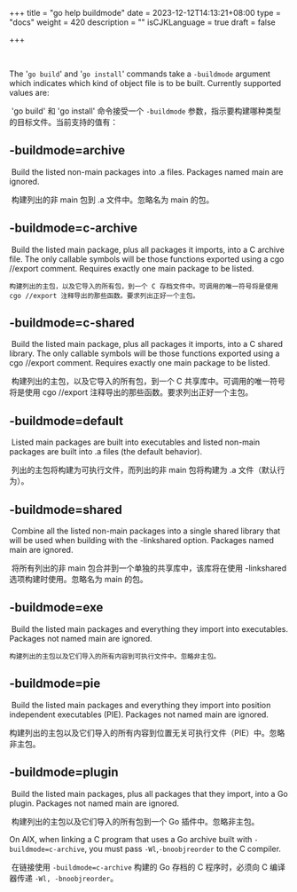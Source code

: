 +++
title = "go help buildmode"
date = 2023-12-12T14:13:21+08:00
type = "docs"
weight = 420
description = ""
isCJKLanguage = true
draft = false

+++

​	

The '`go build`' and '`go install`' commands take a `-buildmode` argument which indicates which kind of object file is to be built. Currently supported values are:

​	'go build' 和 'go install' 命令接受一个 `-buildmode` 参数，指示要构建哪种类型的目标文件。当前支持的值有：

## -buildmode=archive

​        Build the listed non-main packages into .a files. Packages named main are ignored.

​	 构建列出的非 main 包到 .a 文件中。忽略名为 main 的包。

## -buildmode=c-archive

​        Build the listed main package, plus all packages it imports, into a C archive file. The only callable symbols will be those functions exported using a cgo //export comment. Requires exactly one main package to be listed.

 	构建列出的主包，以及它导入的所有包，到一个 C 存档文件中。可调用的唯一符号将是使用 cgo //export 注释导出的那些函数。要求列出正好一个主包。

## -buildmode=c-shared

​        Build the listed main package, plus all packages it imports, into a C shared library. The only callable symbols will be those functions exported using a cgo //export comment. Requires exactly one main package to be listed.

​	 构建列出的主包，以及它导入的所有包，到一个 C 共享库中。可调用的唯一符号将是使用 cgo //export 注释导出的那些函数。要求列出正好一个主包。

## -buildmode=default

​        Listed main packages are built into executables and listed non-main packages are built into .a files (the default behavior).

​	 列出的主包将构建为可执行文件，而列出的非 main 包将构建为 .a 文件（默认行为）。

## -buildmode=shared

​        Combine all the listed non-main packages into a single shared library that will be used when building with the -linkshared option. Packages named main are ignored.

​	 将所有列出的非 main 包合并到一个单独的共享库中，该库将在使用 -linkshared 选项构建时使用。忽略名为 main 的包。

## -buildmode=exe

​        Build the listed main packages and everything they import into executables. Packages not named main are ignored.

 	构建列出的主包以及它们导入的所有内容到可执行文件中。忽略非主包。

## -buildmode=pie

​        Build the listed main packages and everything they import into position independent executables (PIE). Packages not named main are ignored.

​	 构建列出的主包以及它们导入的所有内容到位置无关可执行文件（PIE）中。忽略非主包。

## -buildmode=plugin

​        Build the listed main packages, plus all packages that they import, into a Go plugin. Packages not named main are ignored.

​	 构建列出的主包以及它们导入的所有包到一个 Go 插件中。忽略非主包。



On AIX, when linking a C program that uses a Go archive built with `-buildmode=c-archive`, you must pass `-Wl`,`-bnoobjreorder` to the C compiler.

​	在链接使用 `-buildmode=c-archive` 构建的 Go 存档的 C 程序时，必须向 C 编译器传递 `-Wl, -bnoobjreorder`。
